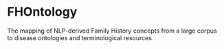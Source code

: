 # FHOntology
The mapping of NLP-derived Family History concepts from a large corpus to disease ontologies and terminological resources
